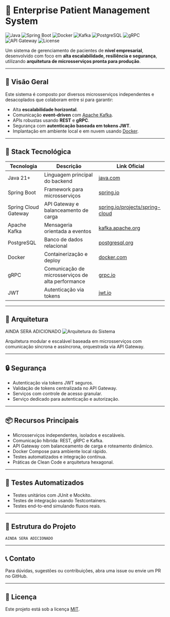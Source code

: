 # 🏥 Enterprise Patient Management System

![Java](https://img.shields.io/badge/Java-21+-blue?logo=java&style=for-the-badge)
![Spring Boot](https://img.shields.io/badge/Spring_Boot-3.0-green?logo=springboot&style=for-the-badge)
![Docker](https://img.shields.io/badge/Docker-blue?logo=docker&style=for-the-badge)
![Kafka](https://img.shields.io/badge/Kafka-orange?logo=apachekafka&style=for-the-badge)
![PostgreSQL](https://img.shields.io/badge/PostgreSQL-blue?logo=postgresql&style=for-the-badge)
![gRPC](https://img.shields.io/badge/gRPC-36454F?logo=grpc&style=for-the-badge)
![API Gateway](https://img.shields.io/badge/API_Gateway-springcloudsuccess?style=for-the-badge&logo=spring)
![License](https://img.shields.io/badge/license-MIT-green?style=for-the-badge)

Um sistema de gerenciamento de pacientes de **nível empresarial**, desenvolvido com foco em **alta escalabilidade, resiliência e segurança**, utilizando **arquitetura de microsserviços pronta para produção**.

---

## 🚀 Visão Geral

Este sistema é composto por diversos microsserviços independentes e desacoplados que colaboram entre si para garantir:

- Alta **escalabilidade horizontal**.  
- Comunicação **event-driven** com [Apache Kafka](https://kafka.apache.org/).  
- APIs robustas usando **REST** e **gRPC**.  
- Segurança com **autenticação baseada em tokens JWT**.  
- Implantação em ambiente local e em nuvem usando [Docker](https://www.docker.com/).

---

## 🧰 Stack Tecnológica

| Tecnologia         | Descrição                                           | Link Oficial                         |
|--------------------|----------------------------------------------------|------------------------------------|
| Java 21+           | Linguagem principal do backend                      | [java.com](https://www.java.com)   |
| Spring Boot        | Framework para microsserviços                       | [spring.io](https://spring.io)     |
| Spring Cloud Gateway| API Gateway e balanceamento de carga                | [spring.io/projects/spring-cloud](https://spring.io/projects/spring-cloud) |
| Apache Kafka       | Mensageria orientada a eventos                      | [kafka.apache.org](https://kafka.apache.org) |
| PostgreSQL         | Banco de dados relacional                           | [postgresql.org](https://www.postgresql.org/) |
| Docker             | Containerização e deploy                            | [docker.com](https://www.docker.com)|
| gRPC               | Comunicação de microsserviços de alta performance  | [grpc.io](https://grpc.io/)         |
| JWT                | Autenticação via tokens                             | [jwt.io](https://jwt.io/)           |

---

## 🧱 Arquitetura
AINDA SERA ADICIONADO
![Arquitetura do Sistema](https://raw.githubusercontent.com/seu-usuario/patient-enterprise-system/main/docs/architecture-diagram.png)

Arquitetura modular e escalável baseada em microsserviços com comunicação síncrona e assíncrona, orquestrada via API Gateway.

---

## 🔒 Segurança

- Autenticação via tokens JWT seguros.  
- Validação de tokens centralizada no API Gateway.  
- Serviços com controle de acesso granular.  
- Serviço dedicado para autenticação e autorização.

---

## 📦 Recursos Principais

- Microsserviços independentes, isolados e escaláveis.  
- Comunicação híbrida: REST, gRPC e Kafka.  
- API Gateway com balanceamento de carga e roteamento dinâmico.  
- Docker Compose para ambiente local rápido.  
- Testes automatizados e integração contínua.  
- Práticas de Clean Code e arquitetura hexagonal.

---

## 🧪 Testes Automatizados

- Testes unitários com JUnit e Mockito.  
- Testes de integração usando Testcontainers.  
- Testes end-to-end simulando fluxos reais.

---

## 📂 Estrutura do Projeto

```
AINDA SERA ADICIONADO

```

---

## 📞 Contato

Para dúvidas, sugestões ou contribuições, abra uma issue ou envie um PR no GitHub.

---

## 📝 Licença

Este projeto está sob a licença [MIT](LICENSE).


